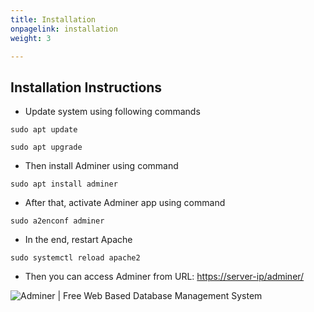 ```yaml
---
title: Installation
onpagelink: installation
weight: 3

---
```


Installation Instructions
-------------------------

- Update system using following commands
 
 ```
sudo apt update
```

 ```
sudo apt upgrade
```

- Then install Adminer using command
 
 ```
sudo apt install adminer
```

- After that, activate Adminer app using command
 
 ```
sudo a2enconf adminer
```

- In the end, restart Apache
 
 ```
sudo systemctl reload apache2
```

- Then you can access Adminer from URL: <https://server-ip/adminer/>
 
![Adminer | Free Web Based Database Management System](/images/adminer_login.jpg "Adminer | Free Web Based Database Management System")